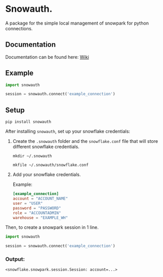 # Snowauth.
A package for the simple local management of snowpark for python connections.

## Documentation 
Documentation can be found here: [Wiki](https://sfc-gh-dwilczak.github.io/snowauth/)

## Example

```python
import snowauth

session = snowauth.connect('example_connection')
```


## Setup

```
pip install snowauth
```

After installing `snowauth`, set up your snowflake credentials:

1. Create the `.snowauth` folder and the `snowflake.conf` file that will store different snowflake credentials.
    ```
    mkdir ~/.snowauth

    mkfile ~/.snowauth/snowflake.conf
    ```
2. Add your snowflake credentials.

    Example:
    ```toml
    [example_connection]
    account = "ACCOUNT_NAME"
    user = "USER"
    password = "PASSWORD"
    role = "ACCOUNTADMIN"
    warehouse = "EXAMPLE_WH"
    ```



Then, to create a snowpark session in 1 line.

```python
import snowauth

session = snowauth.connect('example_connection')
```



### Output:
```
<snowflake.snowpark.session.Session: account=...>
```

